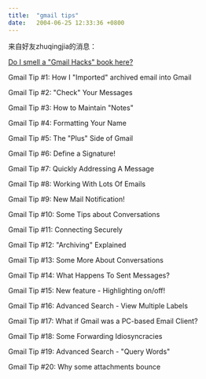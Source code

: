 ```yaml
---
title:  "gmail tips"
date:   2004-06-25 12:33:36 +0800
---
```


来自好友zhuqingjia的消息：  

[Do I smell a "Gmail Hacks" book here?](http://indrayam.com/archives/services_and_software/000309.php)  

Gmail Tip #1: How I "Imported" archived email into Gmail  

Gmail Tip #2: "Check" Your Messages  

Gmail Tip #3: How to Maintain "Notes"  

Gmail Tip #4: Formatting Your Name  

Gmail Tip #5: The "Plus" Side of Gmail   

Gmail Tip #6: Define a Signature!  

Gmail Tip #7: Quickly Addressing A Message  

Gmail Tip #8: Working With Lots Of Emails   

Gmail Tip #9: New Mail Notification!  

Gmail Tip #10: Some Tips about Conversations  

Gmail Tip #11: Connecting Securely   

Gmail Tip #12: "Archiving" Explained   

Gmail Tip #13: Some More About Conversations   

Gmail Tip #14: What Happens To Sent Messages?   

Gmail Tip #15: New feature - Highlighting on/off!   

Gmail Tip #16: Advanced Search - View Multiple Labels   

Gmail Tip #17: What if Gmail was a PC-based Email Client?   

Gmail Tip #18: Some Forwarding Idiosyncracies   

Gmail Tip #19: Advanced Search - "Query Words"   

Gmail Tip #20: Why some attachments bounce  


